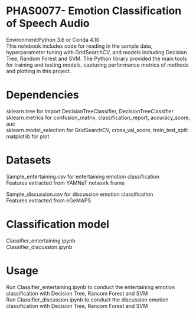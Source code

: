 # PHAS0077- Emotion Classification of Speech Audio

Environment:Python 3.6 or Conda 4.10  
This notebook includes code for reading in the sample data, hyperparameter tuning with GridSearchCV, and models including Decision Tree, Random Forest and SVM. The Python library provided the main tools for training and testing models, capturing performance metrics of methods and plotting in this project.


# Dependencies
sklearn.tree for import DecisionTreeClassifier, DecisionTreeClassifier  
sklearn.metrics for confusion_matrix, classification_report, accuracy_score, auc  
sklearn.model_selection for GridSearchCV, cross_val_score, train_test_split
matplotlib for plot 

# Datasets
Sample_entertaining.csv for entertaining emotion classification  
Features extracted from YAMNeT network frame  


Sample_discussion.csv for discussion emotion classification  
Features extracted from eGeMAPS

# Classification model
Classifier_entertaining.ipynb  
Classifier_discussion.ipynb

# Usage
Run Classifier_entertaining.ipynb to conduct the entertaining emotion classification with Decision Tree, Rancom Forest and SVM  
Run Classifier_discussion.ipynb to conduct the discussion emotion classification with Decision Tree, Rancom Forest and SVM
